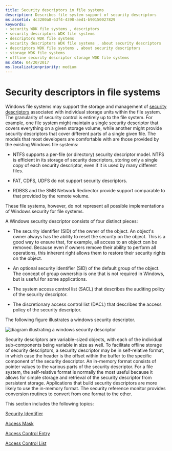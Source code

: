 ```yaml
---
title: Security descriptors in file systems
description: Describes file system support of security descriptors
ms.assetid: 4c3200a8-63f4-4398-aed1-b90150027829
keywords:
- security WDK file systems , descriptors
- security descriptors WDK file systems
- descriptors WDK file systems
- security descriptors WDK file systems , about security descriptors
- descriptors WDK file systems , about security descriptors
- storage WDK file systems
- offline security descriptor storage WDK file systems
ms.date: 04/20/2017
ms.localizationpriority: medium
---
```


# Security descriptors in file systems

Windows file systems may support the storage and management of [security descriptors](../kernel/security-descriptors.md) associated with individual storage units within the file system. The granularity of security control is entirely up to the file system. For example, one file system might maintain a single security descriptor that covers everything on a given storage volume, while another might provide security descriptors that cover different parts of a single given file. The models that most developers are comfortable with are those provided by the existing Windows file systems:

- NTFS supports a per-file (or directory) security descriptor model. NTFS is efficient in its storage of security descriptors, storing only a single copy of each security descriptor, even if it is used by many different files.

- FAT, CDFS, UDFS do not support security descriptors.

- RDBSS and the SMB Network Redirector provide support comparable to that provided by the remote volume.

These file systems, however, do not represent all possible implementations of Windows security for file systems.

A Windows security descriptor consists of four distinct pieces:

- The security identifier (SID) of the owner of the object. An object's owner always has the ability to reset the security on the object. This is a good way to ensure that, for example, all access to an object can be removed. Because even if owners remove their ability to perform all operations, this inherent right allows them to restore their security rights on the object.

- An optional security identifier (SID) of the default group of the object. The concept of group ownership is one that is not required in Windows, but is useful for some applications.

- The system access control list (SACL) that describes the auditing policy of the security descriptor.

- The discretionary access control list (DACL) that describes the access policy of the security descriptor.

The following figure illustrates a windows security descriptor.

![diagram illustrating a windows security descriptor](images/fssecurity-01.png)

Security descriptors are variable-sized objects, with each of the individual sub-components being variable in size as well. To facilitate offline storage of security descriptors, a security descriptor may be in self-relative format, in which case the header is the offset within the buffer to the specific component of the security descriptor. An in-memory format consists of pointer values to the various parts of the security descriptor. For a file system, the self-relative format is normally the most useful because it allows for simple storage and retrieval of the security descriptor from persistent storage. Applications that build security descriptors are more likely to use the in-memory format. The security reference monitor provides conversion routines to convert from one format to the other.

This section includes the following topics:

[Security Identifier](security-identifier.md)

[Access Mask](access-mask.md)

[Access Control Entry](access-control-entry.md)

[Access Control List](access-control-list.md)